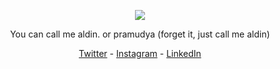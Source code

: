<p align = "center">
  <img src = "https://media.tenor.com/kH6dk6_voIUAAAAS/eating-saber.gif">
</p>

<p align = "center">You can call me aldin. or pramudya (forget it, just call me aldin)</p>

<p align = "center">
  <a href="https://twitter.com/aldinpramudya" target="_blank">Twitter</a>
  - <a href="https://instagram.com/aldin.pramudya" target="_blank">Instagram</a>
  - <a href="https://www.linkedin.com/in/aldin-ariel-pramudya-832037238/" target="_blank">LinkedIn</a>
</p>
